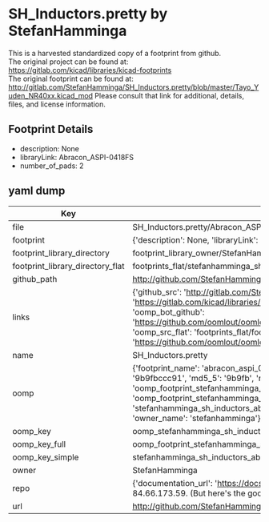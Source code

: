 # SH_Inductors.pretty by StefanHamminga  
This is a harvested standardized copy of a footprint from github.  
The original project can be found at:  
https://gitlab.com/kicad/libraries/kicad-footprints  
The original footprint can be found at:
http://gitlab.com/StefanHamminga/SH_Inductors.pretty/blob/master/Tayo_Yuden_NR40xx.kicad_mod
Please consult that link for additional, details, files, and license information.  
## Footprint Details
* description: None  
* libraryLink: Abracon_ASPI-0418FS  
* number_of_pads: 2  
## yaml dump  
| Key | Value |  
| --- | --- |  
| file | SH_Inductors.pretty/Abracon_ASPI-0418FS.kicad_mod |  
| footprint | {'description': None, 'libraryLink': 'Abracon_ASPI-0418FS', 'number_of_pads': 2} |  
| footprint_library_directory | footprint_library_owner/StefanHamminga_SH_Inductors.pretty |  
| footprint_library_directory_flat | footprints_flat/stefanhamminga_sh_inductors_abracon_aspi_0418fs/working |  
| github_path | http://github.com/StefanHamminga/SH_Inductors.pretty/blob/master/Abracon_ASPI-0418FS.kicad_mod |  
| links | {'github_src': 'http://gitlab.com/StefanHamminga/SH_Inductors.pretty/blob/master/Tayo_Yuden_NR40xx.kicad_mod', 'github_src_repo': 'https://gitlab.com/kicad/libraries/kicad-footprints', 'oomp_bot': 'footprints/stefanhamminga_sh_inductors_abracon_aspi_0418fs/working', 'oomp_bot_github': 'https://github.com/oomlout/oomlout_oomp_footprint_bot/tree/main/footprints/stefanhamminga_sh_inductors_abracon_aspi_0418fs/working', 'oomp_src_flat': 'footprints_flat/footprints_flat/stefanhamminga_sh_inductors_abracon_aspi_0418fs/working', 'oomp_src_flat_github': 'https://github.com/oomlout/oomlout_oomp_footprint_src/tree/main/footprints_flat/stefanhamminga_sh_inductors_abracon_aspi_0418fs/working'} |  
| name | SH_Inductors.pretty |  
| oomp | {'footprint_name': 'abracon_aspi_0418fs', 'library_name': 'sh_inductors', 'md5': '9b9fbccc91d702a0b0a3bcf819ed330c', 'md5_10': '9b9fbccc91', 'md5_5': '9b9fb', 'md5_6': '9b9fbc', 'oomp_key': 'oomp_stefanhamminga_sh_inductors_abracon_aspi_0418fs', 'oomp_key_extra': 'oomp_footprint_stefanhamminga_sh_inductors_abracon_aspi_0418fs', 'oomp_key_full': 'oomp_footprint_stefanhamminga_sh_inductors_abracon_aspi_0418fs_9b9fbc', 'oomp_key_simple': 'stefanhamminga_sh_inductors_abracon_aspi_0418fs', 'original_filename': 'SH_Inductors.pretty/Abracon_ASPI-0418FS.kicad_mod', 'owner_name': 'stefanhamminga'} |  
| oomp_key | oomp_stefanhamminga_sh_inductors_abracon_aspi_0418fs |  
| oomp_key_full | oomp_footprint_stefanhamminga_sh_inductors_abracon_aspi_0418fs |  
| oomp_key_simple | stefanhamminga_sh_inductors_abracon_aspi_0418fs |  
| owner | StefanHamminga |  
| repo | {'documentation_url': 'https://docs.github.com/rest/overview/resources-in-the-rest-api#rate-limiting', 'message': "API rate limit exceeded for 84.66.173.59. (But here's the good news: Authenticated requests get a higher rate limit. Check out the documentation for more details.)"} |  
| url | http://github.com/StefanHamminga/SH_Inductors.pretty |  

